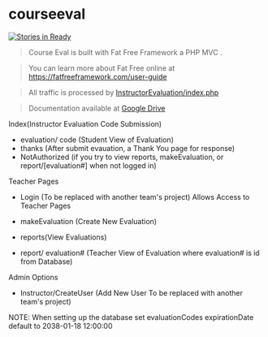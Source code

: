 # courseeval
[![Stories in Ready](https://badge.waffle.io/Wildstars/Course-Eval.png?label=ready&title=Ready)](http://waffle.io/Wildstars/Course-Eval)

> Course Eval is built with Fat Free Framework a PHP MVC .

> You can learn more about Fat Free online at https://fatfreeframework.com/user-guide

> All traffic is processed by [InstructorEvaluation/index.php](https://github.com/GreenRiverSoftwareDevelopment/courseeval/blob/master/Site/InstructorEvaluation/index.php)

> Documentation available at [Google Drive](https://docs.google.com/document/d/13yQggn729bGBZnNZ94DLvgMLlTTTgmX_VEWoRSgFezI/edit?usp=sharing)



Index(Instructor Evaluation Code Submission)

* evaluation/ code  (Student View of Evaluation)
* thanks (After submit evauation, a Thank You page for response)
* NotAuthorized (if you try to view reports, makeEvaluation, or report/[evaluation#] when not logged in)



Teacher Pages
* Login (To be replaced with another team's project) Allows Access to Teacher Pages

* makeEvaluation (Create New Evaluation)
* reports(View Evaluations)
*  report/ evaluation#  (Teacher View of Evaluation where evaluation# is id from Database)

Admin Options
* Instructor/CreateUser (Add New User To be replaced with another team's project)


NOTE:
When setting up the database set evaluationCodes expirationDate default to 2038-01-18 12:00:00 
